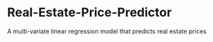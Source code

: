 # Real-Estate-Price-Predictor
A multi-variate linear regression model that predicts real estate prices 

